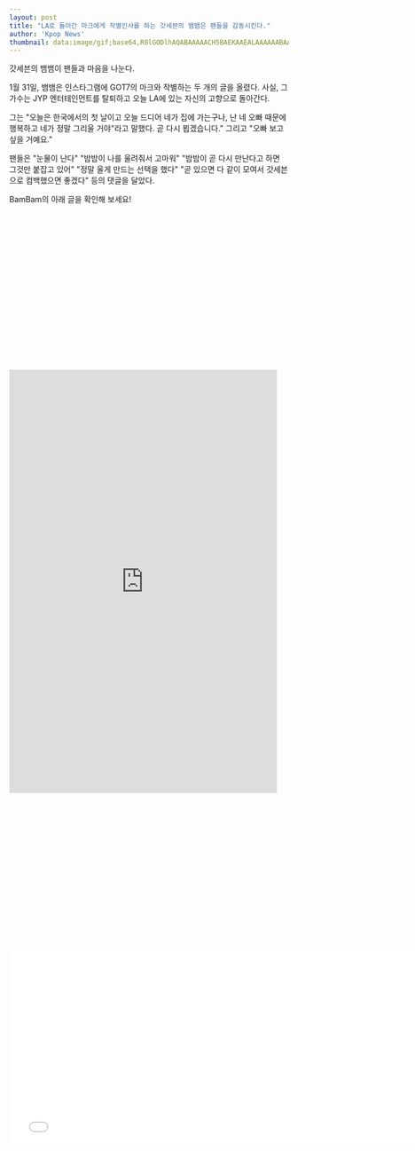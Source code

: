 ```yaml
---
layout: post
title: "LA로 돌아간 마크에게 작별인사를 하는 갓세븐의 뱀뱀은 팬들을 감동시킨다."
author: 'Kpop News'
thumbnail: data:image/gif;base64,R0lGODlhAQABAAAAACH5BAEKAAEALAAAAAABAAEAAAICTAEAOw==
---
```



갓세븐의 뱀뱀이 팬들과 마음을 나눈다.

1월 31일, 뱀뱀은 인스타그램에 GOT7의 마크와 작별하는 두 개의 글을 올렸다. 사실, 그 가수는 JYP 엔터테인먼트를 탈퇴하고 오늘 LA에 있는 자신의 고향으로 돌아간다.

그는 "오늘은 한국에서의 첫 날이고 오늘 드디어 네가 집에 가는구나, 난 네 오빠 때문에 행복하고 네가 정말 그리울 거야"라고 말했다. 곧 다시 뵙겠습니다." 그리고 "오빠 보고 싶을 거예요."

팬들은 "눈물이 난다" "밤밤이 나를 울려줘서 고마워" "밤밤이 곧 다시 만난다고 하면 그것만 붙잡고 있어" "정말 울게 만드는 선택을 했다" "곧 있으면 다 같이 모여서 갓세븐으로 컴백했으면 좋겠다" 등의 댓글을 달았다.

BamBam의 아래 글을 확인해 보세요!


<div class="video_wrapper" style="padding-top: 56.25%;">
    <iframe id="twitter-widget-0" scrolling="no" frameborder="0" allowtransparency="true" allowfullscreen="true" class="" style="position: static; visibility: visible; width: 483px; height: 763px; display: block; flex-grow: 1;" title="Twitter Tweet" src="https://platform.twitter.com/embed/index.html?dnt=false&amp;embedId=twitter-widget-0&amp;frame=false&amp;hideCard=false&amp;hideThread=false&amp;id=1355753377821429760&amp;lang=en&amp;origin=https%3A%2F%2Fkpopchingu.com%2F2021%2F01%2F31%2Fgot7s-bambam-makes-fans-emotional-as-he-says-goodbye-to-mark-going-back-to-la%2F&amp;theme=light&amp;widgetsVersion=ed20a2b%3A1601588405575&amp;width=550px" data-tweet-id="1355753377821429760"></iframe>
</div>



<div class="video_wrapper" style="padding-top: 56.25%;">
    <iframe width="760" height="350" frameborder="0" allow="accelerometer; autoplay; clipboard-write; encrypted-media; gyroscope; picture-in-picture" allowfullscreen="" class="lazyload" src="null"></iframe>
</div>
